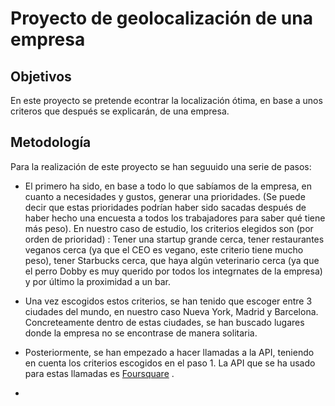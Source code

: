 # Proyecto de geolocalización de una empresa

## Objetivos

En este proyecto se pretende econtrar la localización ótima, en base a unos criteros que después se explicarán, de una empresa.

## Metodología

Para la realización de este proyecto se han seguuido una serie de pasos:
- El primero ha sido, en base a todo lo que sabíamos de la empresa, en cuanto a necesidades y gustos, generar una prioridades. (Se puede decir que estas prioridades podrían haber sido sacadas después de haber hecho una encuesta a todos los trabajadores para saber qué tiene más peso). En nuestro caso de estudio, los criterios elegidos son (por orden de prioridad) : Tener una startup grande cerca, tener restaurantes veganos cerca (ya que el CEO es vegano, este criterio tiene mucho peso), tener Starbucks cerca, que haya algún veterinario cerca (ya que el perro Dobby es muy querido por todos los integrnates de la empresa) y por último la proximidad a un bar.

- Una vez escogidos estos criterios, se han tenido que escoger entre 3 ciudades del mundo, en nuestro caso Nueva York, Madrid y Barcelona. Concreteamente dentro de estas ciudades, se han buscado lugares donde la empresa no se encontrase de manera solitaria.

- Posteriormente, se han empezado a hacer llamadas a la API, teniendo en cuenta los criterios escogidos en el paso 1. La API que se ha usado para estas llamadas es [Foursquare](https://foursquare.com/) .

- 